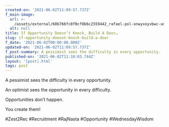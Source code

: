 ```yaml
---
created-on: '2021-06-02T11:09:57.737Z'
f_main-image:
  url: >-
    /assets/external/60b766fc8f0cf8b6c2559442_rafael-pol-onwyxoyvbwc-unsplash.jpg
  alt: null
title: If Opportunity Doesn’t Knock, Build A Door…
slug: if-opportunity-doesnt-knock-build-a-door
f_date: '2021-06-02T00:00:00.000Z'
updated-on: '2021-06-02T11:09:57.737Z'
f_post-summary: A pessimist sees the difficulty in every opportunity.
published-on: '2021-06-02T11:10:03.744Z'
layout: '[post].html'
tags: post
---
```


A pessimist sees the difficulty in every opportunity.

An optimist sees the opportunity in every difficulty.

Opportunities don’t happen.

You create them!

#Zest2Rec #Recruitment #RajNasta #Opportunity #WednesdayWisdom

‍
